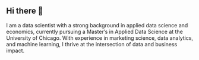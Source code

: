 ## Hi there 👋

<!--
**sijieh/sijieh** is a ✨ _special_ ✨ repository because its `README.md` (this file) appears on your GitHub profile.

Here are some ideas to get you started:

-->

I am a data scientist with a strong background in applied data science and economics, currently pursuing a Master’s in Applied Data Science at the University of Chicago. With experience in marketing science, data analytics, and machine learning, I thrive at the intersection of data and business impact.
